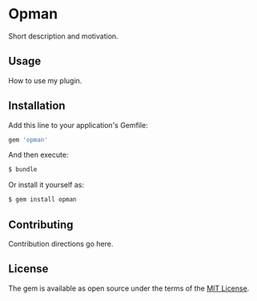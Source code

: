 # Opman
Short description and motivation.

## Usage
How to use my plugin.

## Installation
Add this line to your application's Gemfile:

```ruby
gem 'opman'
```

And then execute:
```bash
$ bundle
```

Or install it yourself as:
```bash
$ gem install opman
```

## Contributing
Contribution directions go here.

## License
The gem is available as open source under the terms of the [MIT License](https://opensource.org/licenses/MIT).
